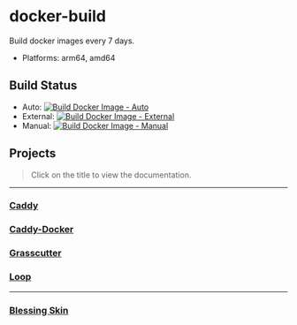# docker-build

Build docker images every 7 days.

- Platforms: arm64, amd64

## Build Status

- Auto: [![Build Docker Image - Auto](https://github.com/Aocro/docker-build/actions/workflows/build-docker-image-auto.yml/badge.svg)](https://github.com/Aocro/docker-build/actions/workflows/build-docker-image-auto.yml)
- External: [![Build Docker Image - External](https://github.com/Aocro/docker-build/actions/workflows/build-docker-image-external.yml/badge.svg)](https://github.com/Aocro/docker-build/actions/workflows/build-docker-image-external.yml)
- Manual: [![Build Docker Image - Manual](https://github.com/Aocro/docker-build/actions/workflows/build-docker-image-manual.yml/badge.svg)](https://github.com/Aocro/docker-build/actions/workflows/build-docker-image-manual.yml)

## Projects

> Click on the title to view the documentation.

---

### [Caddy](./caddy/README.md)

### [Caddy-Docker](./caddy-docker/README.md)

### [Grasscutter](./grasscutter/README.md)

### [Loop](./loop/README.md)

---

### [Blessing Skin](./blessing-skin/README.md)
